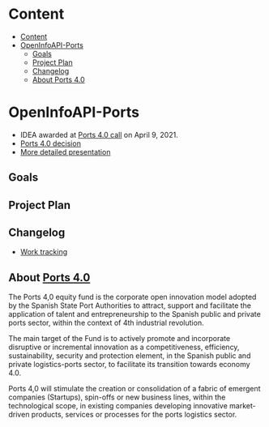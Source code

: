 # Content
- [Content](#content)
- [OpenInfoAPI-Ports](#openinfoapi-ports)
  - [Goals](#goals)
  - [Project Plan](#project-plan)
  - [Changelog](#changelog)
  - [About Ports 4.0](#about-ports-40)
# OpenInfoAPI-Ports
- IDEA awarded at [Ports 4.0 call](https://ports40.es/static/program_idea) on April 9, 2021.
- [Ports 4.0 decision](docs/annexes/IDEAS-RESOLUCION-PROVISIONAL-CONCESION-DE-AYUDAS_signed.pdf)
- [More detailed presentation](docs/Presentation.md)
## Goals

## Project Plan

## Changelog

- [Work tracking](docs/changelog.md)

## About [Ports 4.0](https://ports40.es/static/ports_40)

The Ports 4,0 equity fund is the corporate open innovation model adopted by the Spanish State Port Authorities to attract, support and facilitate the application of talent and entrepreneurship to the Spanish public and private ports sector, within the context of 4th industrial revolution.

The main target of the Fund is to actively promote and incorporate disruptive or incremental innovation as a competitiveness, efficiency, sustainability, security and protection element, in the Spanish public and private logistics-ports sector, to facilitate its transition towards economy 4.0.

Ports 4,0 will stimulate the creation or consolidation of a fabric of emergent companies (Startups), spin-offs or new business lines, within the technological scope, in existing companies developing innovative market-driven products, services or processes for the ports logistics sector.

